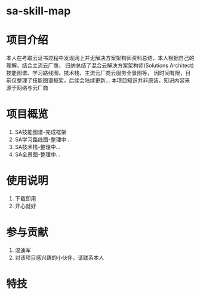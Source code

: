 # sa-skill-map

# 项目介绍

   本人在考取云证书过程中发现网上并无解决方案架构师资料总结，本人根据自己的理解，结合主流云厂商，
归纳总结了混合云解决方案架构师(Solutions Architect)技能图谱、学习路线图、技术栈、主流云厂商云服务全景图等，
因时间有限，目前仅整理了技能图谱框架，后续会陆续更新...
   本项目知识并非原装，知识内容来源于网络与云厂商

# 项目概览

1.  SA技能图谱-完成框架
2.  SA学习路线图-整理中...
3.  SA技术栈-整理中...
4.  SA全景图-整理中...

# 使用说明

1.  下载即用
2.  开心就好


# 参与贡献

1.  温迪军
2.  对该项目感兴趣的小伙伴，请联系本人


# 特技


